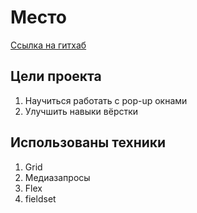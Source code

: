 # Место 
[Ссылка на гитхаб](https://nkaverin.github.io/mesto/ "Осторожно, ведет на гитахб") 

## Цели проекта
1. Научиться работать с pop-up окнами 
2. Улучшить навыки вёрстки

## Использованы техники
1. Grid
2. Медиазапросы
3. Flex
4. fieldset
